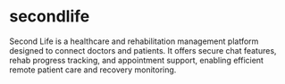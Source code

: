 # secondlife
Second Life is a healthcare and rehabilitation management platform designed to connect doctors and patients. It offers secure chat features, rehab progress tracking, and appointment support, enabling efficient remote patient care and recovery monitoring.


